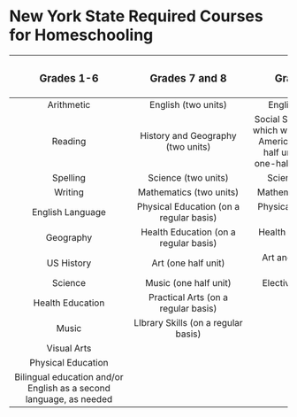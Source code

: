 <div class="table-wrapper" markdown="block">

# New York State Required Courses for Homeschooling

|<div class="table-col-one" style="width: 200px"><h3>Grades 1-6</h3></div>|<div class="table-col-two" style="width: 200px"><h3>Grades 7 and 8</h3></div>|<div class="table-col-three" style="width: 200px"><h3>Grades 9-12</h3></div>|
|:-------------------------------: | :-------------------: | :-------------------: |
| Arithmetic | English (two units) | English (four units)|
| Reading | History and Geography (two units) | Social Studies (four units, which will include one unit American History, one-half unit government, one-half unit economics) |
| Spelling | Science (two units) | Science (two units) |
| Writing| Mathematics (two units) | Mathematics (two units)|
| English Language | Physical Education (on a regular basis) | Physical Education (two units) |
| Geography | Health Education (on a regular basis) | Health Education (one-half unit) |
| US History | Art (one half unit) | Art and/or Music (one unit) |
| Science | Music (one half unit) | Electives (three units) |
| Health Education | Practical Arts (on a regular basis) |  |
| Music |LIbrary Skills (on a regular basis) |  |
| Visual Arts |   |  |
| Physical Education |   |  |
| Bilingual education and/or English as a second language, as needed |  | |



</div>

